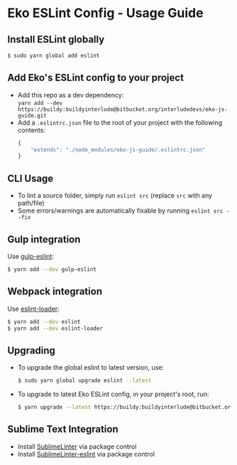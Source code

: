 # Eko ESLint Config - Usage Guide

## Install ESLint globally

```bash
$ sudo yarn global add eslint
```

## Add Eko's ESLint config to your project

- Add this repo as a dev dependency:  
  `yarn add --dev https://buildy:buildyinterlude@bitbucket.org/interludedevs/eko-js-guide.git`
- Add a `.eslintrc.json` file to the root of your project with the following contents:  
  ```javascript
  {
      "extends": "./node_modules/eko-js-guide/.eslintrc.json"
  }
  ```

## CLI Usage

- To lint a source folder, simply run `eslint src` (replace `src` with any path/file)
- Some errors/warnings are automatically fixable by running `eslint src --fix`

## Gulp integration

Use [gulp-eslint](https://github.com/adametry/gulp-eslint):  
```bash
$ yarn add --dev gulp-eslint
```

## Webpack integration

Use [eslint-loader](https://github.com/webpack-contrib/eslint-loader):  
```bash
$ yarn add --dev eslint
$ yarn add --dev eslint-loader
```

## Upgrading

- To upgrade the global eslint to latest version, use:  
  ```bash
  $ sudo yarn global upgrade eslint --latest
  ```
- To upgrade to latest Eko ESLint config, in your project's root, run:  
  ```bash
  $ yarn upgrade --latest https://buildy:buildyinterlude@bitbucket.org/interludedevs/eko-js-guide.git
  ```

## Sublime Text Integration

- Install [SublimeLinter](https://github.com/SublimeLinter/SublimeLinter) via package control
- Install [SublimeLinter-eslint](https://github.com/SublimeLinter/SublimeLinter-eslint) via package control
